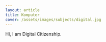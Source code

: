 ```yaml
---
layout: article
title: Komputer
cover: /assets/images/subjects/digital.jpg
---
```


Hi, I am Digital Citizenship.

